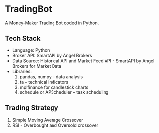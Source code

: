 # TradingBot
A Money-Maker Trading Bot coded in Python.

## Tech Stack
- Language: Python
- Broker API: SmartAPI by Angel Brokers
- Data Source: Historical API and Market Feed API - SmartAPI by Angel Brokers for Market Data
- Libraries:
    1. pandas, numpy – data analysis
    2. ta – technical indicators
    3. mplfinance for candlestick charts
    4. schedule or APScheduler – task scheduling

## Trading Strategy
1. Simple Moving Average Crossover
2. RSI - Overbought and Oversold crossover